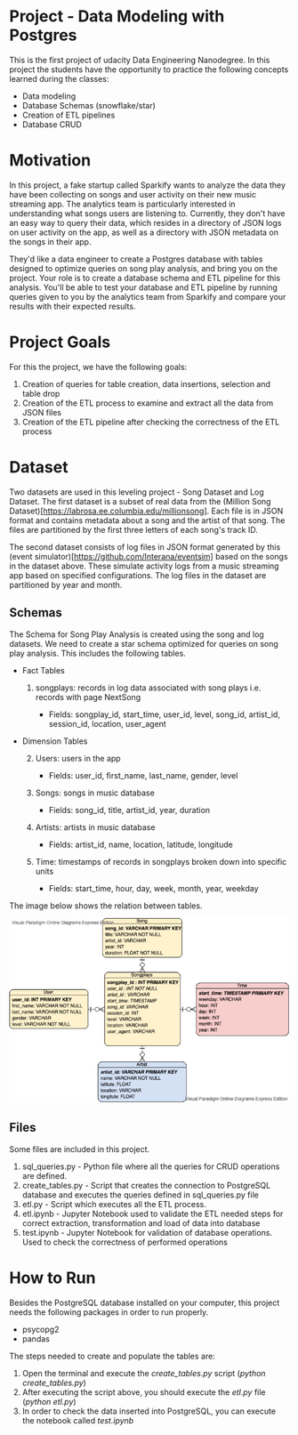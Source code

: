 # Project - Data Modeling with Postgres

This is the first project of udacity Data Engineering Nanodegree. In this project the students have the opportunity to practice the following concepts learned during the classes:

- Data modeling
- Database Schemas (snowflake/star)
- Creation of ETL pipelines
- Database CRUD

# Motivation

In this project, a fake startup called Sparkify wants to analyze the data they have been collecting on songs and user activity on their new music streaming app. The analytics team is particularly interested in understanding what songs users are listening to. Currently, they don't have an easy way to query their data, which resides in a directory of JSON logs on user activity on the app, as well as a directory with JSON metadata on the songs in their app.

They'd like a data engineer to create a Postgres database with tables designed to optimize queries on song play analysis, and bring you on the project. Your role is to create a database schema and ETL pipeline for this analysis. You'll be able to test your database and ETL pipeline by running queries given to you by the analytics team from Sparkify and compare your results with their expected results.

# Project Goals

For this the project, we have the following goals:

1. Creation of queries for table creation, data insertions, selection and table drop  
2. Creation of the ETL process to examine and extract all the data from JSON files
3. Creation of the ETL pipeline after checking the correctness of the ETL process

# Dataset

Two datasets are used in this leveling project - Song Dataset and Log Dataset. The first dataset is a subset of real data from the (Million Song Dataset)[https://labrosa.ee.columbia.edu/millionsong]. Each file is in JSON format and contains metadata about a song and the artist of that song. The files are partitioned by the first three letters of each song's track ID. 

The second dataset consists of log files in JSON format generated by this (event simulator)[https://github.com/Interana/eventsim] based on the songs in the dataset above. These simulate activity logs from a music streaming app based on specified configurations. The log files in the dataset are partitioned by year and month.

## Schemas

The Schema for Song Play Analysis is created using the song and log datasets. We need to create a star schema optimized for queries on song play analysis. This includes the following tables.

* Fact Tables
    1. songplays: records in log data associated with song plays i.e. records with page NextSong
    
       - Fields: songplay_id, start_time, user_id, level, song_id, artist_id, session_id, location, user_agent

* Dimension Tables

    2. Users: users in the app
        - Fields: user_id, first_name, last_name, gender, level

    3. Songs: songs in music database
        - Fields: song_id, title, artist_id, year, duration

    4. Artists: artists in music database
        - Fields: artist_id, name, location, latitude, longitude
    
    5. Time: timestamps of records in songplays broken down into specific units
        - Fields: start_time, hour, day, week, month, year, weekday

The image below shows the relation between tables.

![](Diagram.jpg?raw=true)


## Files

Some files are included in this project.

1. sql_queries.py    - Python file where all the queries for CRUD operations are defined.
2. create_tables.py  - Script that creates the connection to PostgreSQL database and executes the queries defined in sql_queries.py file
3. etl.py            - Script which executes all the ETL process.
4. etl.ipynb         - Jupyter Notebook used to validate the ETL needed steps for correct extraction, transformation and load of data into database
5. test.ipynb        - Jupyter Notebook for validation of database operations. Used to check the correctness of performed operations

# How to Run

Besides the PostgreSQL database installed on your computer, this project needs the following packages in order to run properly.

- psycopg2
- pandas

The steps needed to create and populate the tables are:

1. Open the terminal and execute the _create_tables.py_ script (_python create_tables.py_)
2. After executing the script above, you should execute the _etl.py_ file (_python etl.py_)
3. In order to check the data inserted into PostgreSQL, you can execute the notebook called _test.ipynb_
